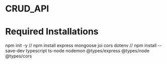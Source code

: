 # CRUD_API
# Required Installations
npm init -y //
npm install express mongoose joi cors dotenv //
npm install --save-dev typescript ts-node nodemon @types/express @types/node @types/cors
